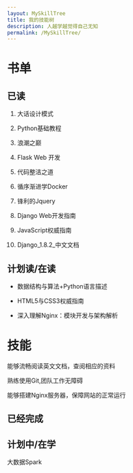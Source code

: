 ```yaml
---
layout: MySkillTree
title: 我的技能树
description: 人越学越觉得自己无知
permalink: /MySkillTree/
---
```


# 书单

## 已读

1. 大话设计模式

2. Python基础教程 

3. 浪潮之巅

4. Flask Web 开发

6. 代码整洁之道

7. 循序渐进学Docker

8. 锋利的Jquery

9. Django Web开发指南

10. JavaScript权威指南

11. Django_1.8.2_中文文档



## 计划读/在读

* 数据结构与算法+Python语言描述

* HTML5与CSS3权威指南

* 深入理解Nginx：模块开发与架构解析


# 技能

能够流畅阅读英文文档，查阅相应的资料

熟练使用Git,团队工作无障碍

能够搭建Nginx服务器，保障网站的正常运行



## 已经完成



## 计划中/在学

大数据Spark










